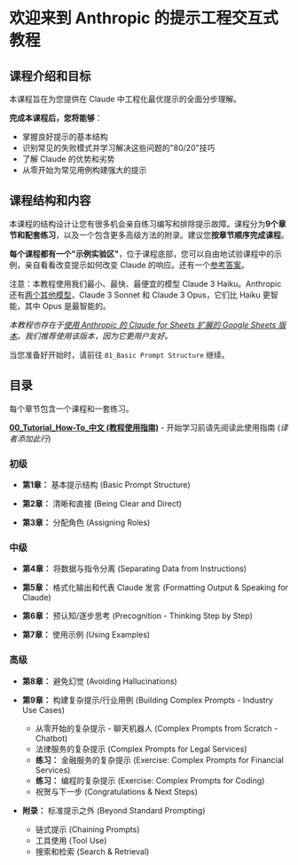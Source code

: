 # 欢迎来到 Anthropic 的提示工程交互式教程

## 课程介绍和目标

本课程旨在为您提供在 Claude 中工程化最优提示的全面分步理解。

**完成本课程后，您将能够**：
- 掌握良好提示的基本结构
- 识别常见的失败模式并学习解决这些问题的"80/20"技巧
- 了解 Claude 的优势和劣势
- 从零开始为常见用例构建强大的提示

## 课程结构和内容

本课程的结构设计让您有很多机会亲自练习编写和排除提示故障。课程分为**9个章节和配套练习**，以及一个包含更多高级方法的附录。建议您**按章节顺序完成课程**。

**每个课程都有一个"示例实验区"**，位于课程底部，您可以自由地试验课程中的示例，亲自看看改变提示如何改变 Claude 的响应。还有一个[参考答案](https://docs.google.com/spreadsheets/d/1jIxjzUWG-6xBVIa2ay6yDpLyeuOh_hR_ZB75a47KX_E/edit?usp=sharing)。

注意：本教程使用我们最小、最快、最便宜的模型 Claude 3 Haiku。Anthropic 还有[两个其他模型](https://docs.anthropic.com/claude/docs/models-overview)，Claude 3 Sonnet 和 Claude 3 Opus，它们比 Haiku 更智能，其中 Opus 是最智能的。

*本教程也存在于[使用 Anthropic 的 Claude for Sheets 扩展的 Google Sheets 版本](https://docs.google.com/spreadsheets/d/19jzLgRruG9kjUQNKtCg1ZjdD6l6weA6qRXG5zLIAhC8/edit?usp=sharing)。我们推荐使用该版本，因为它更用户友好。*

当您准备好开始时，请前往 `01_Basic Prompt Structure` 继续。

## 目录

每个章节包含一个课程和一套练习。

**[00_Tutorial_How-To_中文 (教程使用指南)](./Anthropic%201P/00_Tutorial_How-To_中文.ipynb)** - 开始学习前请先阅读此使用指南 (*译者添加此行*)

### 初级
- **第1章：** 基本提示结构 (Basic Prompt Structure)

- **第2章：** 清晰和直接 (Being Clear and Direct)

- **第3章：** 分配角色 (Assigning Roles)

### 中级
- **第4章：** 将数据与指令分离 (Separating Data from Instructions)

- **第5章：** 格式化输出和代表 Claude 发言 (Formatting Output & Speaking for Claude)

- **第6章：** 预认知/逐步思考 (Precognition - Thinking Step by Step)

- **第7章：** 使用示例 (Using Examples)

### 高级
- **第8章：** 避免幻觉 (Avoiding Hallucinations)

- **第9章：** 构建复杂提示/行业用例 (Building Complex Prompts - Industry Use Cases)
  - 从零开始的复杂提示 - 聊天机器人 (Complex Prompts from Scratch - Chatbot)
  - 法律服务的复杂提示 (Complex Prompts for Legal Services)
  - **练习：** 金融服务的复杂提示 (Exercise: Complex Prompts for Financial Services)
  - **练习：** 编程的复杂提示 (Exercise: Complex Prompts for Coding)
  - 祝贺与下一步 (Congratulations & Next Steps)

- **附录：** 标准提示之外 (Beyond Standard Prompting)
  - 链式提示 (Chaining Prompts)
  - 工具使用 (Tool Use)
  - 搜索和检索 (Search & Retrieval)
